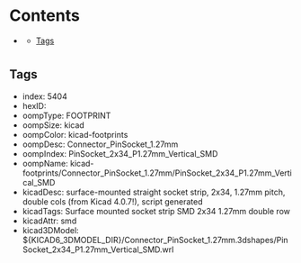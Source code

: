 



Contents
========

* [](#)
	* [Tags](#tags)

# 

## Tags

- index: 5404
- hexID: 
- oompType: FOOTPRINT
- oompSize: kicad
- oompColor: kicad-footprints
- oompDesc: Connector_PinSocket_1.27mm
- oompIndex: PinSocket_2x34_P1.27mm_Vertical_SMD
- oompName: kicad-footprints/Connector_PinSocket_1.27mm/PinSocket_2x34_P1.27mm_Vertical_SMD
- kicadDesc: surface-mounted straight socket strip, 2x34, 1.27mm pitch, double cols (from Kicad 4.0.7!), script generated
- kicadTags: Surface mounted socket strip SMD 2x34 1.27mm double row
- kicadAttr: smd
- kicad3DModel: ${KICAD6_3DMODEL_DIR}/Connector_PinSocket_1.27mm.3dshapes/PinSocket_2x34_P1.27mm_Vertical_SMD.wrl
